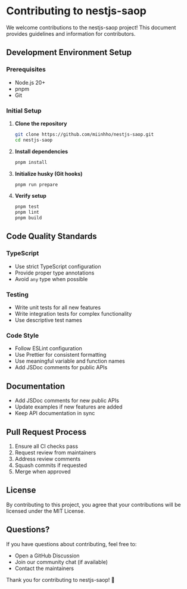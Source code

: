 # Contributing to nestjs-saop

We welcome contributions to the nestjs-saop project! This document provides guidelines and information for contributors.

## Development Environment Setup

### Prerequisites

- Node.js 20+
- pnpm
- Git

### Initial Setup

1. **Clone the repository**

   ```bash
   git clone https://github.com/miinhho/nestjs-saop.git
   cd nestjs-saop
   ```

2. **Install dependencies**

   ```bash
   pnpm install
   ```

3. **Initialize husky (Git hooks)**

   ```bash
   pnpm run prepare
   ```

4. **Verify setup**
   ```bash
   pnpm test
   pnpm lint
   pnpm build
   ```

## Code Quality Standards

### TypeScript

- Use strict TypeScript configuration
- Provide proper type annotations
- Avoid `any` type when possible

### Testing

- Write unit tests for all new features
- Write integration tests for complex functionality
- Use descriptive test names

### Code Style

- Follow ESLint configuration
- Use Prettier for consistent formatting
- Use meaningful variable and function names
- Add JSDoc comments for public APIs

## Documentation

- Add JSDoc comments for new public APIs
- Update examples if new features are added
- Keep API documentation in sync

## Pull Request Process

1. Ensure all CI checks pass
2. Request review from maintainers
3. Address review comments
4. Squash commits if requested
5. Merge when approved

## License

By contributing to this project, you agree that your contributions will be licensed under the MIT License.

## Questions?

If you have questions about contributing, feel free to:

- Open a GitHub Discussion
- Join our community chat (if available)
- Contact the maintainers

Thank you for contributing to nestjs-saop! 🎉
